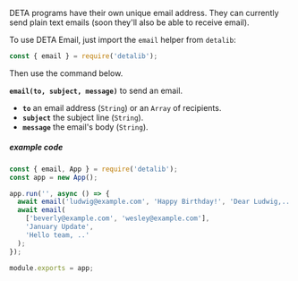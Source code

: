 DETA programs have their own unique email address. They can currently send plain text emails (soon they'll also be able to receive email).

To use DETA Email, just import the `email` helper from `detalib`:

```javascript
const { email } = require('detalib');
```

Then use the command below.

**`email(to, subject, message)`** to send an email.

- **`to`** an email address (`String`) or an `Array` of recipients.
- **`subject`** the subject line (`String`).
- **`message`** the email's body (`String`).

##### example code

```javascript
const { email, App } = require('detalib');
const app = new App();

app.run('', async () => {
  await email('ludwig@example.com', 'Happy Birthday!', 'Dear Ludwig,...');
  await email(
    ['beverly@example.com', 'wesley@example.com'],
    'January Update',
    'Hello team, ..'
  );
});

module.exports = app;
```
